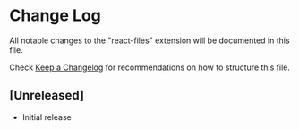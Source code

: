 # Change Log

All notable changes to the "react-files" extension will be documented in this file.

Check [Keep a Changelog](http://keepachangelog.com/) for recommendations on how to structure this file.

## [Unreleased]

- Initial release